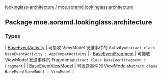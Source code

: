 [lookinglass-architecture](../index.md) / [moe.aoramd.lookinglass.architecture](./index.md)

## Package moe.aoramd.lookinglass.architecture

### Types

| [BaseEventActivity](-base-event-activity/index.md) | 可接收 ViewModel 发送事件的 Activity`abstract class BaseEventActivity : AppCompatActivity` |
| [BaseEventFragment](-base-event-fragment/index.md) | 可接收 ViewModel 发送事件的 Fragment`abstract class BaseEventFragment : Fragment` |
| [BaseEventViewModel](-base-event-view-model/index.md) | 可发送事件的 ViewModel`abstract class BaseEventViewModel : ViewModel` |


